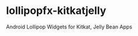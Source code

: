 lollipopfx-kitkatjelly
======================

Android Lollipop Widgets for Kitkat, Jelly Bean Apps
